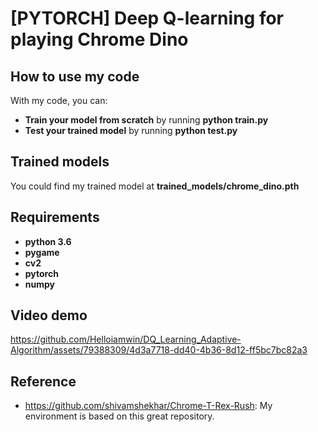 # [PYTORCH] Deep Q-learning for playing Chrome Dino


## How to use my code

With my code, you can:
* **Train your model from scratch** by running **python train.py**
* **Test your trained model** by running **python test.py**

## Trained models

You could find my trained model at **trained_models/chrome_dino.pth**
 
## Requirements

* **python 3.6**
* **pygame**
* **cv2**
* **pytorch** 
* **numpy**
## Video demo

https://github.com/Helloiamwin/DQ_Learning_Adaptive-Algorithm/assets/79388309/4d3a7718-dd40-4b36-8d12-ff5bc7bc82a3

## Reference
* https://github.com/shivamshekhar/Chrome-T-Rex-Rush: My environment is based on this great repository.
